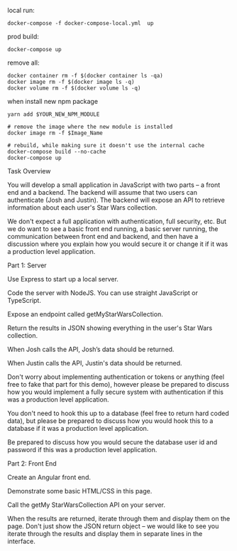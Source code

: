 local run: 
```Shell
docker-compose -f docker-compose-local.yml  up
```

prod build: 
```
docker-compose up
```

remove all:

```Shell
docker container rm -f $(docker container ls -qa)
docker image rm -f $(docker image ls -q)
docker volume rm -f $(docker volume ls -q)
```

when install new npm package
```
yarn add $YOUR_NEW_NPM_MODULE

# remove the image where the new module is installed
docker image rm -f $Image_Name

# rebuild, while making sure it doesn't use the internal cache 
docker-compose build --no-cache
docker-compose up
```

Task Overview

You will develop a small application in JavaScript with two parts – a front end and a backend.  The backend will assume that two users can authenticate (Josh and Justin).  The backend will expose an API to retrieve information about each user's Star Wars collection.

We don't expect a full application with authentication, full security, etc.  But we do want to see a basic front end running, a basic server running, the communication between front end and backend, and then have a discussion where you explain how you would secure it or change it if it was a production level application.

Part 1: Server

Use Express to start up a local server.

Code the server with NodeJS.  You can use straight JavaScript or TypeScript.

Expose an endpoint called getMyStarWarsCollection.

Return the results in JSON showing everything in the user's Star Wars collection.

When Josh calls the API, Josh’s data should be returned.

When Justin calls the API, Justin's data should be returned.

Don't worry about implementing authentication or tokens or anything (feel free to fake that part for this demo), however please be prepared to discuss how you would implement a fully secure system with authentication if this was a production level application.

You don't need to hook this up to a database (feel free to return hard coded data), but please be prepared to discuss how you would hook this to a database if it was a production level application.

Be prepared to discuss how you would secure the database user id and password if this was a production level application.

Part 2: Front End

Create an Angular front end.

Demonstrate some basic HTML/CSS in this page.

Call the getMy StarWarsCollection API on your server.

When the results are returned, iterate through them and display them on the page.  Don't just show the JSON return object – we would like to see you iterate through the results and display them in separate lines in the interface.
